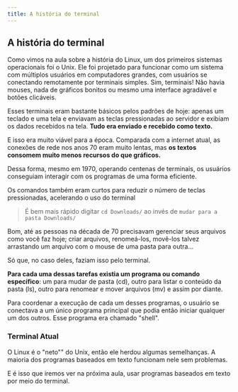 ```yaml
---
title: A história do terminal
---
```


## A história do terminal

Como vimos na aula sobre a história do Linux, um dos primeiros sistemas operacionais foi o Unix. Ele foi projetado para funcionar como um sistema com múltiplos usuários em computadores grandes, com usuários se conectando remotamente por terminais simples. Sim, terminais! Não havia mouses, nada de gráficos bonitos ou mesmo uma interface agradável e botões clicáveis.

Esses terminais eram bastante básicos pelos padrões de hoje: apenas um teclado e uma tela e enviavam as teclas pressionadas ao servidor e exibiam os dados recebidos na tela. **Tudo era enviado e recebido como texto.**

E isso era muito viável para a época. Comparada com a internet atual, as conexões de rede nos anos 70 eram muito lentas, mas **os textos consomem muito menos recursos do que gráficos.**

Dessa forma, mesmo em 1970, operando centenas de terminais, os usuários conseguiam interagir com os programas de uma forma eficiente.

Os comandos também eram curtos para reduzir o número de teclas pressionadas, acelerando o uso do terminal

> É bem mais rápido digitar `cd Downloads/` ao invés de `mudar para a pasta Downloads/ `

Bom, até as pessoas na década de 70 precisavam gerenciar seus arquivos como você faz hoje; criar arquivos, renomeá-los, movê-los talvez arrastando um arquivo com o mouse de uma pasta para outra...

 Só que, no caso deles, faziam isso pelo terminal.

**Para cada uma dessas tarefas existia um programa ou comando específico**: um para mudar de pasta (cd), outro para listar o conteúdo da pasta (ls), outro para renomear e mover arquivos (mv) e assim por diante.

Para coordenar a execução de cada um desses programas, o usuário se conectava a um único programa principal que podia então iniciar qualquer um dos outros. Esse programa era chamado "shell".

### Terminal Atual

O Linux é o "neto"" do Unix, então ele herdou algumas semelhanças. A maioria dos programas baseados em texto funcionam nele sem problemas.

E é isso que iremos ver na próxima aula, usar programas baseados em texto por meio do terminal.
